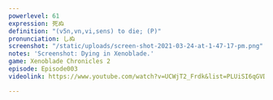 ```yaml
---
powerlevel: 61
expression: 死ぬ
definition: "(v5n,vn,vi,sens) to die; (P)"
pronunciation: しぬ
screenshot: "/static/uploads/screen-shot-2021-03-24-at-1-47-17-pm.png"
notes: 'Screenshot: Dying in Xenoblade.'
game: Xenoblade Chronicles 2
episode: Episode003
videolink: https://www.youtube.com/watch?v=UCWjT2_Frdk&list=PLUiSI6qGVDKsXmMW0GnjV--kUTLhsKN-K&index=4

---
```

